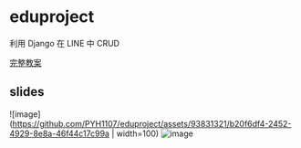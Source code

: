 # eduproject
利用 Django 在 LINE 中 CRUD

[完整教案](https://hackmd.io/XKaQI0MhS5CPw5fk-kEhhA)

## slides
![image](https://github.com/PYH1107/eduproject/assets/93831321/b20f6df4-2452-4929-8e8a-46f44c17c99a | width=100)
![image](https://github.com/PYH1107/eduproject/assets/93831321/b20f6df4-2452-4929-8e8a-46f44c17c99a)

